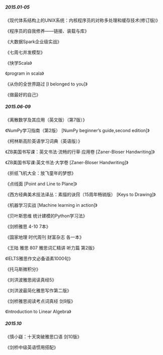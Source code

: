 ##### 2015.01-05

《现代体系结构上的UNIX系统：内核程序员的对称多处理和缓存技术(修订版)》

《程序员的自我修养——链接、装载与库》

《大数据Spark企业级实战》

《七周七并发模型》

《快学Scala》

《program in scala》

《从你的全世界路过 [I belonged to you]》

《做最好的自己》

##### 2015.06-09

《离散数学及其应用（英文版）（第7版）》

《NumPy学习指南（第2版） [NumPy beginner’s guide,second edition]》

《柯林斯高阶英语学习词典（英语版）》

《ZB美国书写课：英文书法·流畅的行草·应用卷 [Zaner-Bloser Handwriting]》

《ZB美国书写课:英文书法·大学卷 [Zaner-Bloser Handwriting]》

《折纸飞机大全：放飞童年的梦想》

《点线面 [Point and Line to Plane]》

《西方经典美术技法译丛：素描的诀窍（15周年畅销版） [Keys to Drawing]》

《机器学习实战 [Machine learning in action]》

《贝叶斯思维 统计建模的Python学习法》

《剑桥雅思 4-10 7本》

《国家地理 时代周刊 财富杂志 各一本》

《王陆 雅思 807 雅思词汇精讲 听力篇 第2版》

《IELTS雅思作文必备语素1000句》

《托马斯微积分》

《刘洪波雅思阅读真经5》

《刘洪波最简化雅思写作第二版》

《剑桥雅思阅读考点词真经 剑9版》

《Introduction to Linear Algebra》

##### 2015.10

《慎小嶷：十天突破雅思口语 剑10版》

《剑桥中级英语惯用搭配》











